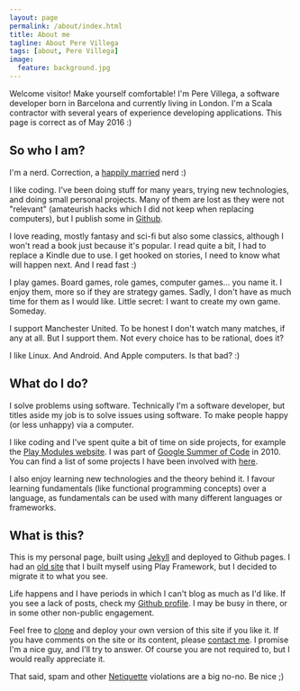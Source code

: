 ```yaml
---
layout: page
permalink: /about/index.html
title: About me
tagline: About Pere Villega
tags: [about, Pere Villega]
image:
  feature: background.jpg
---
```


Welcome visitor! Make yourself comfortable! I'm Pere Villega, a software developer born in Barcelona and currently living in London. I'm a Scala contractor with several years of experience developing applications. This page is correct as of May 2016 :)


## So who I am?

I'm a nerd. Correction, a [happily married][6] nerd :) 

I like coding. I've been doing stuff for many years, trying new technologies, and doing small personal projects. Many of them are lost as they were not "relevant" (amateurish hacks which I did not keep when replacing computers), but I publish some in [Github][3].

I love reading, mostly fantasy and sci-fi but also some classics, although I won't read a book just because it's popular. I read quite a bit, I had to replace a Kindle due to use. I get hooked on stories, I need to know what will happen next. And I read fast :) 

I play games. Board games, role games, computer games... you name it. I enjoy them, more so if they are strategy games. Sadly, I don't have as much time for them as I would like. Little secret: I want to create my own game. Someday.

I support Manchester United. To be honest I don't watch many matches, if any at all. But I support them. Not every choice has to be rational, does it?

I like Linux. And Android. And Apple computers. Is that bad? :)


## What do I do?

I solve problems using software. Technically I'm a software developer, but titles aside my job is to solve issues using software. To make people happy (or less unhappy) via a computer.

I like coding and I've spent quite a bit of time on side projects, for example the [Play Modules website][7]. I was part of [Google Summer of Code][8] in 2010. You can find a list of some projects I have been involved with [here](/projects/).

I also enjoy learning new technologies and the theory behind it. I favour learning fundamentals (like functional programming concepts) over a language, as fundamentals can be used with many different languages or frameworks.


## What is this?

This is my personal page, built using [Jekyll][9] and deployed to Github pages. I had an [old site][1] that I built myself using Play Framework, but I decided to migrate it to what you see. 

Life happens and I have periods in which I can't blog as much as I'd like. If you see a lack of posts, check my [Github profile][3]. I may be busy in there, or in some other non-public engagement.

Feel free to [clone][2] and deploy your own version of this site if you like it. If you have comments on the site or its content, please [contact me][4]. I promise I'm a nice guy, and I'll try to answer. Of course you are not required to, but I would really appreciate it. 

That said, spam and other [Netiquette][5] violations are a big no-no. Be nice ;)



  [1]: https://github.com/pvillega/personal-page
  [2]: https://github.com/pvillega/pvillega.github.io
  [3]: https://github.com/pvillega
  [4]: mailto:pere.villega@gmail.com
  [5]: http://en.wikipedia.org/wiki/Netiquette
  [6]: http://en-gb.facebook.com/Ewa.Wilcz
  [7]: https://github.com/play-modules/modules.playframework.org
  [8]: https://wiki.duraspace.org/display/GSOC/GSOC10+-+Add+Unit+Testing+to+Dspace
  [9]: https://jekyllrb.com/